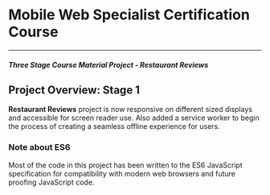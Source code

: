 # Mobile Web Specialist Certification Course
---
#### _Three Stage Course Material Project - Restaurant Reviews_

## Project Overview: Stage 1

**Restaurant Reviews** project is now responsive on different sized displays and accessible for screen reader use. Also added a service worker to begin the process of creating a seamless offline experience for users.



### Note about ES6

Most of the code in this project has been written to the ES6 JavaScript specification for compatibility with modern web browsers and future proofing JavaScript code.
